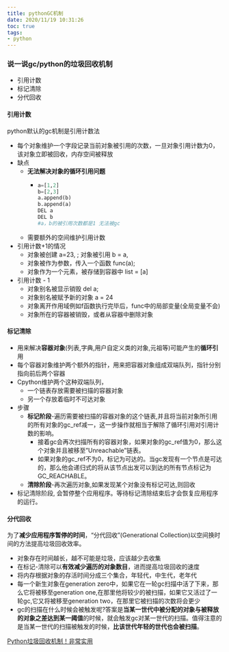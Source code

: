 ```yaml
---
title: pythonGC机制
date: 2020/11/19 10:31:26
toc: true
tags:
- python
---
```


### 说一说gc/python的垃圾回收机制
* 引用计数
* 标记清除
* 分代回收

<!--more-->
#### 引用计数
python默认的gc机制是引用计数法

* 每个对象维护一个字段记录当前对象被引用的次数，一旦对象引用计数为0，该对象立即被回收，内存空间被释放
* 缺点
  * **无法解决对象的循环引用问题**
    * ```python
      a=[1,2]
      b=[2,3]
      a.append(b)
      b.append(a)
      DEL a
      DEL b
      #a，b的被引用次数都是1 无法被gc
      ```
  * 需要额外的空间维护引用计数
* 引用计数+1的情况
  * 对象被创建  a=23, ; 对象被引用 b = a,
  * 对象被作为参数，传入一个函数 func(a);
  * 对象作为一个元素，被存储到容器中 list = [a]
* 引用计数 - 1
  * 对象别名被显示销毁  del a;
  * 对象别名被赋予新的对象 a = 24
  * 对象离开作用域例如f函数执行完毕后，func中的局部变量(全局变量不会)
  * 对象所在的容器被销毁，或者从容器中删除对象

#### 标记清除

* 用来解决**容器对象**(列表,字典,用户自定义类的对象,元祖等)可能产生的**循环引**用
* 每个容器对象维护两个额外的指针，用来把容器对象组成双端队列，指针分别指向前后两个容器
* Cpython维护两个这种双端队列，
  * 一个链表存放需要被扫描的容器对象
  * 另一个存放着临时不可达对象
* 步骤
  * **标记阶段**-遍历需要被扫描的容器对象的这个链表,并且将当前对象所引用的所有对象的gc_ref减一，这一步操作就相当于解除了循环引用对引用计数的影响。
    * 接着gc会再次扫描所有的容器对象，如果对象的gc_ref值为0，那么这个对象并且被移至”Unreachable”链表。
    * 如果对象的gc_ref不为0，标记为可达的。当gc发现有一个节点是可达的，那么他会递归式的将从该节点出发可以到达的所有节点标记为GC_REACHABLE。
  * **清除阶段**-再次遍历对象,如果发现某个对象没有标记可达,则回收
* 标记清除阶段, 会暂停整个应用程序。等待标记清除结束后才会恢复应用程序的运行。

#### 分代回收
为了**减少应用程序暂停的时间**，“分代回收”(Generational Collection)以空间换时间的方法提高垃圾回收效率。
* 对象存在时间越长，越不可能是垃圾，应该越少去收集
* 在标记-清除可以**有效减少遍历的对象数目**，进而提高垃圾回收的速度
* 将内存根据对象的存活时间分成三个集合，年轻代，中生代，老年代
* 每一个新生对象在generation zero中，如果它在一轮gc扫描中活了下来，那么它将被移至generation one,在那里他将较少的被扫描，如果它又活过了一轮gc,它又将被移至generation two，在那里它被扫描的次数将会更少
* gc的扫描在什么时候会被触发呢?答案是**当某一世代中被分配的对象与被释放的对象之差达到某一阈值**的时候，就会触发gc对某一世代的扫描。值得注意的是当某一世代的扫描被触发的时候，**比该世代年轻的世代也会被扫描**。

[Python垃圾回收机制！非常实用](https://zhuanlan.zhihu.com/p/83251959)

